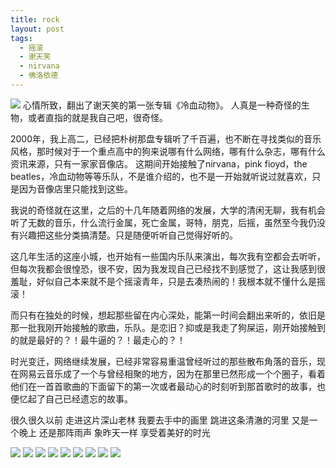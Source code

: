 ```yaml
---
title: rock
layout: post
tags:
  - 摇滚
  - 谢天笑
  - nirvana
  - 佛洛依德
---
```



![](http://7xo9zb.com1.z0.glb.clouddn.com/rock4.jpg)
心情所致，翻出了谢天笑的第一张专辑《冷血动物》。
人真是一种奇怪的生物，或者直指的就是我自己吧，很奇怪。

2000年，我上高二，已经把朴树那盘专辑听了千百遍，也不断在寻找类似的音乐风格，那时候对于一个重点高中的狗来说哪有什么网络，哪有什么杂志，哪有什么资讯来源，只有一家家音像店。
这期间开始接触了nirvana，pink fioyd，the beatles，冷血动物等等乐队，不是谁介绍的，也不是一开始就听说过就喜欢，只是因为音像店里只能找到这些。

我说的奇怪就在这里，之后的十几年随着网络的发展，大学的清闲无聊，我有机会听了无数的音乐，什么流行金属，死亡金属，哥特，朋克，后摇，虽然至今我仍没有兴趣把这些分类搞清楚。只是随便听听自己觉得好听的。

这几年生活的这座小城，也开始有一些国内乐队来演出，每次我有空都会去听听，但每次我都会很惶恐，很不安，因为我发现自己已经找不到感觉了，这让我感到很羞耻，好似自己本来就不是个摇滚青年，只是去凑热闹的！我根本就不懂什么是摇滚！

而只有在独处的时候，想起那些留在内心深处，能第一时间会翻出来听的，依旧是那一批我刚开始接触的歌曲，乐队。是恋旧？抑或是我走了狗屎运，刚开始接触到的就是最好的？！最牛逼的？！最走心的？！

时光变迁，网络继续发展，已经非常容易重温曾经听过的那些散布角落的音乐，现在网易云音乐成了一个与曾经相聚的地方，因为在那里已然形成一个个圈子，看着他们在一首首歌曲的下面留下的第一次或者最动心的时刻听到那首歌时的故事，也便忆起了自己已经遗忘的故事。

很久很久以前
走进这片深山老林
我要去手中的画里
跳进这条清澈的河里
又是一个晚上 还是那阵雨声
象昨天一样 享受着美好的时光

![](http://7xo9zb.com1.z0.glb.clouddn.com/rock1.jpg)
![](http://7xo9zb.com1.z0.glb.clouddn.com/rock2.jpg)
![](http://7xo9zb.com1.z0.glb.clouddn.com/rock3.jpg)
![](http://7xo9zb.com1.z0.glb.clouddn.com/rock5.jpg)
![](http://7xo9zb.com1.z0.glb.clouddn.com/rock6.jpg)
![](http://7xo9zb.com1.z0.glb.clouddn.com/rock7.jpg)
![](http://7xo9zb.com1.z0.glb.clouddn.com/rock8.jpg)
![](http://7xo9zb.com1.z0.glb.clouddn.com/rock9.jpg)
![](http://7xo9zb.com1.z0.glb.clouddn.com/rock10.jpg)
